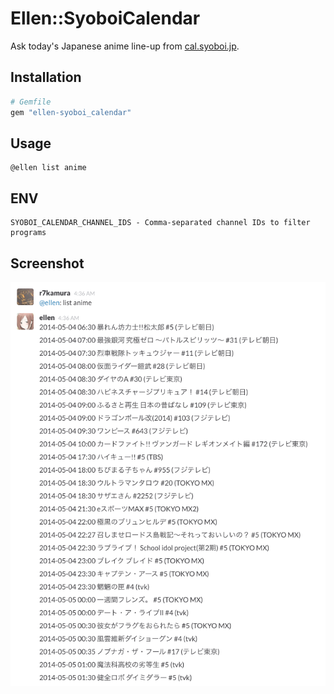 # Ellen::SyoboiCalendar
Ask today's Japanese anime line-up from [cal.syoboi.jp](http://cal.syoboi.jp/).

## Installation
```ruby
# Gemfile
gem "ellen-syoboi_calendar"
```

## Usage
```
@ellen list anime
```

## ENV
```
SYOBOI_CALENDAR_CHANNEL_IDS - Comma-separated channel IDs to filter programs
```

## Screenshot
![](https://raw.githubusercontent.com/r7kamura/ellen-syoboi_calendar/master/images/screenshot.png)
